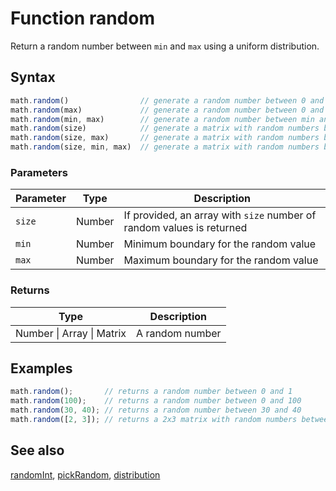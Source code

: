 # Function random

Return a random number between `min` and `max` using a uniform distribution.


## Syntax

```js
math.random()                // generate a random number between 0 and 1
math.random(max)             // generate a random number between 0 and max
math.random(min, max)        // generate a random number between min and max
math.random(size)            // generate a matrix with random numbers between 0 and 1
math.random(size, max)       // generate a matrix with random numbers between 0 and max
math.random(size, min, max)  // generate a matrix with random numbers between min and max
```

### Parameters

Parameter | Type | Description
--------- | ---- | -----------
`size` | Number | If provided, an array with `size` number of random values is returned
`min` | Number | Minimum boundary for the random value
`max` | Number | Maximum boundary for the random value

### Returns

Type | Description
---- | -----------
Number &#124; Array &#124; Matrix | A random number


## Examples

```js
math.random();       // returns a random number between 0 and 1
math.random(100);    // returns a random number between 0 and 100
math.random(30, 40); // returns a random number between 30 and 40
math.random([2, 3]); // returns a 2x3 matrix with random numbers between 0 and 1
```


## See also

[randomInt](randomInt.md),
[pickRandom](pickRandom.md),
[distribution](distribution.md)


<!-- Note: This file is automatically generated from source code comments. Changes made in this file will be overridden. -->
